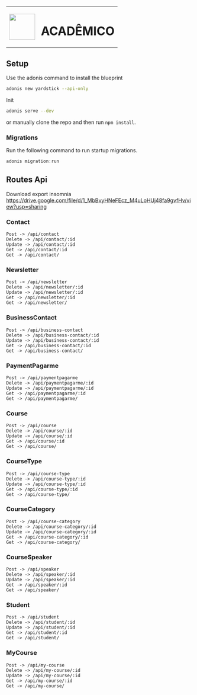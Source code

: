 <table align="center" >
    <tr>
        <td>
            <img src="https://scontent.fldb3-1.fna.fbcdn.net/v/t1.0-9/53021185_1408666499275512_17328144339959808_o.jpg?_nc_cat=110&_nc_sid=09cbfe&_nc_ohc=VgoEf3I7xXkAX86YC2t&_nc_ht=scontent.fldb3-1.fna&oh=506e420af1916588e8d5526da15bc9ea&oe=5F24495C" height="70px" width="70px">
        </td>
        <td>
            <h1 style="font-weight:bold">ACADÊMICO</h1>
        </td>
    </tr>
</table>

## Setup

Use the adonis command to install the blueprint

```bash
adonis new yardstick --api-only
```

Init

```bash
adonis serve --dev
```

or manually clone the repo and then run `npm install`.

### Migrations

Run the following command to run startup migrations.

```js
adonis migration:run
```

## Routes Api
Download export insomnia
https://drive.google.com/file/d/1_MbBvyHNeFEcz_M4uLoHUj48fa9gvfHv/view?usp=sharing
### Contact
```
Post -> /api/contact
Delete -> /api/contact/:id
Update -> /api/contact/:id
Get -> /api/contact/:id
Get -> /api/contact/
```
### Newsletter
```
Post -> /api/newsletter
Delete -> /api/newsletter/:id
Update -> /api/newsletter/:id
Get -> /api/newsletter/:id
Get -> /api/newsletter/
```
### BusinessContact
```
Post -> /api/business-contact
Delete -> /api/business-contact/:id
Update -> /api/business-contact/:id
Get -> /api/business-contact/:id
Get -> /api/business-contact/
```
### PaymentPagarme
```
Post -> /api/paymentpagarme
Delete -> /api/paymentpagarme/:id
Update -> /api/paymentpagarme/:id
Get -> /api/paymentpagarme/:id
Get -> /api/paymentpagarme/
```
### Course
```
Post -> /api/course
Delete -> /api/course/:id
Update -> /api/course/:id
Get -> /api/course/:id
Get -> /api/course/
```
### CourseType
```
Post -> /api/course-type
Delete -> /api/course-type/:id
Update -> /api/course-type/:id
Get -> /api/course-type/:id
Get -> /api/course-type/
```
### CourseCategory
```
Post -> /api/course-category
Delete -> /api/course-category/:id
Update -> /api/course-category/:id
Get -> /api/course-category/:id
Get -> /api/course-category/
```
### CourseSpeaker
```
Post -> /api/speaker
Delete -> /api/speaker/:id
Update -> /api/speaker/:id
Get -> /api/speaker/:id
Get -> /api/speaker/
```

### Student
```
Post -> /api/student
Delete -> /api/student/:id
Update -> /api/student/:id
Get -> /api/student/:id
Get -> /api/student/
```

### MyCourse
```
Post -> /api/my-course
Delete -> /api/my-course/:id
Update -> /api/my-course/:id
Get -> /api/my-course/:id
Get -> /api/my-course/
```

